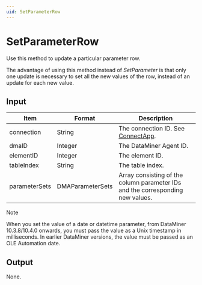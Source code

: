 ```yaml
---
uid: SetParameterRow
---
```


# SetParameterRow

Use this method to update a particular parameter row.

The advantage of using this method instead of *SetParameter* is that only one update is necessary to set all the new values of the row, instead of an update for each new value.

## Input

| Item             | Format  | Description                                                                      |
|------------------|---------|----------------------------------------------------------------------------------|
| connection       | String  | The connection ID. See [ConnectApp](xref:ConnectApp). |
| dmaID            | Integer | The DataMiner Agent ID.                                                          |
| elementID        | Integer | The element ID.                                                                  |
| tableIndex       | String  | The table index.                                                                 |
| parameterSets    | DMAParameterSets | Array consisting of the column parameter IDs and the corresponding new values. |

> [!NOTE]
> When you set the value of a date or datetime parameter, from DataMiner 10.3.8/10.4.0 onwards, you must pass the value as a Unix timestamp in milliseconds. In earlier DataMiner versions, the value must be passed as an OLE Automation date.

## Output

None.
